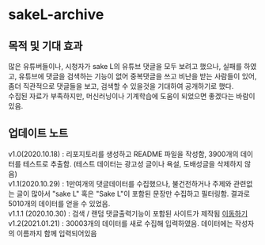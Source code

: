 # sakeL-archive

## 목적 및 기대 효과
많은 유튜버들이나, 시청자가 sake L의 유튜브 댓글을 모두 보려고 했으나, 실패를 하였고, 유튜브에 댓글을 검색하는 기능이 없어 중복댓글을 쓰고 비난을 받는 사람들이 있어, 좀더 직관적으로 댓글들을 보고, 검색할 수 있을것을 기대하여 공개하기로 했다.<br>
수집된 자료가 부족하지만, 머신러닝이나 기계학습에 도움이 되었으면 좋겠다는 바람이 있음. 
## 업데이트 노트
v1.0(2020.10.18) : 리포지토리를 생성하고 README 파일을 작성함, 3900개의 데이터를 테스트로 추출함. (테스트 데이터는 광고성 글이나 욕설, 도배성글을 삭제하지 않음)<br>
v1.1(2020.10.29) : 1만여개의 댓글데이터를 수집했으나, 불건전하거나 주제와 관련없는 글이 많아서 "sake L" 혹은 "Sake L"이 포함된 문장만 수집하고 필터링함. 결과로 5010개의 데이터를 얻을 수 있었음.<br>
v1.1.1 (2020.10.30) : 검색 / 랜덤 댓글출력기능이 포함된 사이트가 제작됨 [이동하기](https://devup.kr/sakel)<br>
v1.2(2021.01.21) : 30003개의 데이터를 새로 수집해 입력하였음. 데이터에는 작성자의 이름까지 함께 입력되어있음
